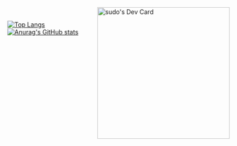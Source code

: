 <a href="https://app.daily.dev/Heidegger">
  <img align="right" src="https://api.daily.dev/devcards/e1bdf3c68b8641a294da5e1619aac47f.png?r=a98" width="300" alt="sudo's Dev Card"/>
</a>

<br />

[![Top Langs](https://github-readme-stats.vercel.app/api/top-langs/?username=frenchphalange)](https://github.com/anuraghazra/github-readme-stats)
[![Anurag's GitHub stats](https://github-readme-stats.vercel.app/api?username=frenchphalange)](https://github.com/anuraghazra/github-readme-stats)
